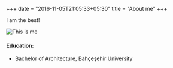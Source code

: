 +++
date = "2016-11-05T21:05:33+05:30"
title = "About me"
+++

I am the best!

![This is me][1]

#### Education:

* Bachelor of Architecture, Bahçeşehir University

[1]: /portfolio/img/about.jpg
